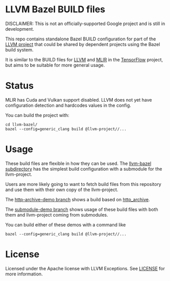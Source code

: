 # LLVM Bazel BUILD files

DISCLAIMER: This is not an officially-supported Google project and is still in
development.

This repo contains standalone Bazel BUILD configuration for part of the
[LLVM project](http://llvm.org/) that could be shared by dependent projects
using the Bazel build system.

It is similar to the BUILD files for
[LLVM](https://github.com/tensorflow/tensorflow/blob/master/third_party/llvm/llvm.autogenerated.BUILD)
and [MLIR](https://github.com/tensorflow/tensorflow/blob/master/third_party/mlir/BUILD)
in the [TensorFlow](http://tensorflow.org) project, but aims to be
suitable for more general usage.

# Status

MLIR has Cuda and Vulkan support disabled. LLVM does not yet have configuration detection and hardcodes
values in the config.

You can build the project with:

```shell
cd llvm-bazel/
bazel --config=generic_clang build @llvm-project//...
```

# Usage

These build files are flexible in how they can be used. The
[llvm-bazel subdirectory](./llvm-bazel) has the simplest build configuration
with a submodule for the llvm-project.

Users are more likely going to want to fetch build files from this repository
and use them with their own copy of the llvm-project.

The
[http-archive-demo branch](https://github.com/google/llvm-bazel/tree/http-archive-demo/http-archive-demo)
shows a build based on
[http_archive](https://docs.bazel.build/versions/master/repo/http.html#http_archive).

The
[submodule-demo branch](https://github.com/google/llvm-bazel/tree/submodule-demo/submodule-demo)
shows usage of these build files with both them and llvm-project coming from
submodules.

You can build either of these demos with a command like

```shell
bazel --config=generic_clang build @llvm-project//...
```

# License
Licensed under the Apache license with LLVM Exceptions. See [LICENSE](LICENSE)
for more information.
